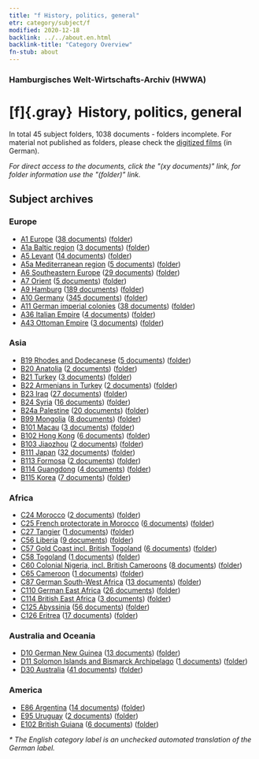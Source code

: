```yaml
---
title: "f History, politics, general"
etr: category/subject/f
modified: 2020-12-18
backlink: ../../about.en.html
backlink-title: "Category Overview"
fn-stub: about
---
```


### Hamburgisches Welt-Wirtschafts-Archiv (HWWA)
# [f]{.gray}&#8201; History, politics, general&#160; 





In total 45 subject folders, 1038 documents - folders incomplete.
For material not published as folders, please check the [digitized films](/film/h1_sh) (in German).

_For direct access to the documents, click the "(xy documents)" link, for folder information use the "(folder)" link._

## Subject archives



### Europe

- [A1 Europe](../../../geo/about.en.html#A1) (<a href="https://dfg-viewer.de/show/?tx_dlf[id]=https://pm20.zbw.eu/mets/sh/1408xx/140892/1442xx/144282/public.mets.en.xml" target="_blank">38 documents</a>) ([folder](http://purl.org/pressemappe20/folder/sh/140892,144282))
- [A1a Baltic region](../../../geo/about.en.html#A1a) (<a href="https://dfg-viewer.de/show/?tx_dlf[id]=https://pm20.zbw.eu/mets/sh/1408xx/140894/1442xx/144282/public.mets.en.xml" target="_blank">3 documents</a>) ([folder](http://purl.org/pressemappe20/folder/sh/140894,144282))
- [A5 Levant](../../../geo/about.en.html#A5) (<a href="https://dfg-viewer.de/show/?tx_dlf[id]=https://pm20.zbw.eu/mets/sh/1408xx/140898/1442xx/144282/public.mets.en.xml" target="_blank">14 documents</a>) ([folder](http://purl.org/pressemappe20/folder/sh/140898,144282))
- [A5a Mediterranean region](../../../geo/about.en.html#A5a) (<a href="https://dfg-viewer.de/show/?tx_dlf[id]=https://pm20.zbw.eu/mets/sh/1408xx/140899/1442xx/144282/public.mets.en.xml" target="_blank">5 documents</a>) ([folder](http://purl.org/pressemappe20/folder/sh/140899,144282))
- [A6 Southeastern Europe](../../../geo/about.en.html#A6) (<a href="https://dfg-viewer.de/show/?tx_dlf[id]=https://pm20.zbw.eu/mets/sh/1409xx/140900/1442xx/144282/public.mets.en.xml" target="_blank">29 documents</a>) ([folder](http://purl.org/pressemappe20/folder/sh/140900,144282))
- [A7 Orient](../../../geo/about.en.html#A7) (<a href="https://dfg-viewer.de/show/?tx_dlf[id]=https://pm20.zbw.eu/mets/sh/1409xx/140902/1442xx/144282/public.mets.en.xml" target="_blank">5 documents</a>) ([folder](http://purl.org/pressemappe20/folder/sh/140902,144282))
- [A9 Hamburg](../../../geo/about.en.html#A9) (<a href="https://dfg-viewer.de/show/?tx_dlf[id]=https://pm20.zbw.eu/mets/sh/1409xx/140905/1442xx/144282/public.mets.en.xml" target="_blank">189 documents</a>) ([folder](http://purl.org/pressemappe20/folder/sh/140905,144282))
- [A10 Germany](../../../geo/about.en.html#A10) (<a href="https://dfg-viewer.de/show/?tx_dlf[id]=https://pm20.zbw.eu/mets/sh/1261xx/126128/1442xx/144282/public.mets.en.xml" target="_blank">345 documents</a>) ([folder](http://purl.org/pressemappe20/folder/sh/126128,144282))
- [A11 German imperial colonies](../../../geo/about.en.html#A11) (<a href="https://dfg-viewer.de/show/?tx_dlf[id]=https://pm20.zbw.eu/mets/sh/1409xx/140960/1442xx/144282/public.mets.en.xml" target="_blank">38 documents</a>) ([folder](http://purl.org/pressemappe20/folder/sh/140960,144282))
- [A36 Italian Empire](../../../geo/about.en.html#A36) (<a href="https://dfg-viewer.de/show/?tx_dlf[id]=https://pm20.zbw.eu/mets/sh/1410xx/141012/1442xx/144282/public.mets.en.xml" target="_blank">4 documents</a>) ([folder](http://purl.org/pressemappe20/folder/sh/141012,144282))
- [A43 Ottoman Empire](../../../geo/about.en.html#A43) (<a href="https://dfg-viewer.de/show/?tx_dlf[id]=https://pm20.zbw.eu/mets/sh/1410xx/141034/1442xx/144282/public.mets.en.xml" target="_blank">3 documents</a>) ([folder](http://purl.org/pressemappe20/folder/sh/141034,144282))

### Asia

- [B19 Rhodes and Dodecanese](../../../geo/about.en.html#B19) (<a href="https://dfg-viewer.de/show/?tx_dlf[id]=https://pm20.zbw.eu/mets/sh/1411xx/141106/1442xx/144282/public.mets.en.xml" target="_blank">5 documents</a>) ([folder](http://purl.org/pressemappe20/folder/sh/141106,144282))
- [B20 Anatolia](../../../geo/about.en.html#B20) (<a href="https://dfg-viewer.de/show/?tx_dlf[id]=https://pm20.zbw.eu/mets/sh/1411xx/141108/1442xx/144282/public.mets.en.xml" target="_blank">2 documents</a>) ([folder](http://purl.org/pressemappe20/folder/sh/141108,144282))
- [B21 Turkey](../../../geo/about.en.html#B21) (<a href="https://dfg-viewer.de/show/?tx_dlf[id]=https://pm20.zbw.eu/mets/sh/1411xx/141111/1442xx/144282/public.mets.en.xml" target="_blank">3 documents</a>) ([folder](http://purl.org/pressemappe20/folder/sh/141111,144282))
- [B22 Armenians in Turkey](../../../geo/about.en.html#B22) (<a href="https://dfg-viewer.de/show/?tx_dlf[id]=https://pm20.zbw.eu/mets/sh/1411xx/141112/1442xx/144282/public.mets.en.xml" target="_blank">2 documents</a>) ([folder](http://purl.org/pressemappe20/folder/sh/141112,144282))
- [B23 Iraq](../../../geo/about.en.html#B23) (<a href="https://dfg-viewer.de/show/?tx_dlf[id]=https://pm20.zbw.eu/mets/sh/1411xx/141113/1442xx/144282/public.mets.en.xml" target="_blank">27 documents</a>) ([folder](http://purl.org/pressemappe20/folder/sh/141113,144282))
- [B24 Syria](../../../geo/about.en.html#B24) (<a href="https://dfg-viewer.de/show/?tx_dlf[id]=https://pm20.zbw.eu/mets/sh/1411xx/141114/1442xx/144282/public.mets.en.xml" target="_blank">16 documents</a>) ([folder](http://purl.org/pressemappe20/folder/sh/141114,144282))
- [B24a Palestine](../../../geo/about.en.html#B24a) (<a href="https://dfg-viewer.de/show/?tx_dlf[id]=https://pm20.zbw.eu/mets/sh/1411xx/141115/1442xx/144282/public.mets.en.xml" target="_blank">20 documents</a>) ([folder](http://purl.org/pressemappe20/folder/sh/141115,144282))
- [B99 Mongolia](../../../geo/about.en.html#B99) (<a href="https://dfg-viewer.de/show/?tx_dlf[id]=https://pm20.zbw.eu/mets/sh/1412xx/141261/1442xx/144282/public.mets.en.xml" target="_blank">8 documents</a>) ([folder](http://purl.org/pressemappe20/folder/sh/141261,144282))
- [B101 Macau](../../../geo/about.en.html#B101) (<a href="https://dfg-viewer.de/show/?tx_dlf[id]=https://pm20.zbw.eu/mets/sh/1412xx/141267/1442xx/144282/public.mets.en.xml" target="_blank">3 documents</a>) ([folder](http://purl.org/pressemappe20/folder/sh/141267,144282))
- [B102 Hong Kong](../../../geo/about.en.html#B102) (<a href="https://dfg-viewer.de/show/?tx_dlf[id]=https://pm20.zbw.eu/mets/sh/1412xx/141268/1442xx/144282/public.mets.en.xml" target="_blank">6 documents</a>) ([folder](http://purl.org/pressemappe20/folder/sh/141268,144282))
- [B103 Jiaozhou](../../../geo/about.en.html#B103) (<a href="https://dfg-viewer.de/show/?tx_dlf[id]=https://pm20.zbw.eu/mets/sh/1261xx/126163/1442xx/144282/public.mets.en.xml" target="_blank">2 documents</a>) ([folder](http://purl.org/pressemappe20/folder/sh/126163,144282))
- [B111 Japan](../../../geo/about.en.html#B111) (<a href="https://dfg-viewer.de/show/?tx_dlf[id]=https://pm20.zbw.eu/mets/sh/1412xx/141272/1442xx/144282/public.mets.en.xml" target="_blank">32 documents</a>) ([folder](http://purl.org/pressemappe20/folder/sh/141272,144282))
- [B113 Formosa](../../../geo/about.en.html#B113) (<a href="https://dfg-viewer.de/show/?tx_dlf[id]=https://pm20.zbw.eu/mets/sh/1412xx/141274/1442xx/144282/public.mets.en.xml" target="_blank">2 documents</a>) ([folder](http://purl.org/pressemappe20/folder/sh/141274,144282))
- [B114 Guangdong](../../../geo/about.en.html#B114) (<a href="https://dfg-viewer.de/show/?tx_dlf[id]=https://pm20.zbw.eu/mets/sh/1412xx/141275/1442xx/144282/public.mets.en.xml" target="_blank">4 documents</a>) ([folder](http://purl.org/pressemappe20/folder/sh/141275,144282))
- [B115 Korea](../../../geo/about.en.html#B115) (<a href="https://dfg-viewer.de/show/?tx_dlf[id]=https://pm20.zbw.eu/mets/sh/1412xx/141276/1442xx/144282/public.mets.en.xml" target="_blank">7 documents</a>) ([folder](http://purl.org/pressemappe20/folder/sh/141276,144282))

### Africa

- [C24 Morocco](../../../geo/about.en.html#C24) (<a href="https://dfg-viewer.de/show/?tx_dlf[id]=https://pm20.zbw.eu/mets/sh/1413xx/141356/1442xx/144282/public.mets.en.xml" target="_blank">2 documents</a>) ([folder](http://purl.org/pressemappe20/folder/sh/141356,144282))
- [C25 French protectorate in Morocco](../../../geo/about.en.html#C25) (<a href="https://dfg-viewer.de/show/?tx_dlf[id]=https://pm20.zbw.eu/mets/sh/1413xx/141358/1442xx/144282/public.mets.en.xml" target="_blank">6 documents</a>) ([folder](http://purl.org/pressemappe20/folder/sh/141358,144282))
- [C27 Tangier](../../../geo/about.en.html#C27) (<a href="https://dfg-viewer.de/show/?tx_dlf[id]=https://pm20.zbw.eu/mets/sh/1413xx/141360/1442xx/144282/public.mets.en.xml" target="_blank">1 documents</a>) ([folder](http://purl.org/pressemappe20/folder/sh/141360,144282))
- [C56 Liberia](../../../geo/about.en.html#C56) (<a href="https://dfg-viewer.de/show/?tx_dlf[id]=https://pm20.zbw.eu/mets/sh/1414xx/141405/1442xx/144282/public.mets.en.xml" target="_blank">9 documents</a>) ([folder](http://purl.org/pressemappe20/folder/sh/141405,144282))
- [C57 Gold Coast incl. British Togoland](../../../geo/about.en.html#C57) (<a href="https://dfg-viewer.de/show/?tx_dlf[id]=https://pm20.zbw.eu/mets/sh/1414xx/141406/1442xx/144282/public.mets.en.xml" target="_blank">6 documents</a>) ([folder](http://purl.org/pressemappe20/folder/sh/141406,144282))
- [C58 Togoland](../../../geo/about.en.html#C58) (<a href="https://dfg-viewer.de/show/?tx_dlf[id]=https://pm20.zbw.eu/mets/sh/1414xx/141408/1442xx/144282/public.mets.en.xml" target="_blank">1 documents</a>) ([folder](http://purl.org/pressemappe20/folder/sh/141408,144282))
- [C60 Colonial Nigeria, incl. British Cameroons](../../../geo/about.en.html#C60) (<a href="https://dfg-viewer.de/show/?tx_dlf[id]=https://pm20.zbw.eu/mets/sh/1414xx/141409/1442xx/144282/public.mets.en.xml" target="_blank">8 documents</a>) ([folder](http://purl.org/pressemappe20/folder/sh/141409,144282))
- [C65 Cameroon](../../../geo/about.en.html#C65) (<a href="https://dfg-viewer.de/show/?tx_dlf[id]=https://pm20.zbw.eu/mets/sh/1414xx/141410/1442xx/144282/public.mets.en.xml" target="_blank">1 documents</a>) ([folder](http://purl.org/pressemappe20/folder/sh/141410,144282))
- [C87 German South-West Africa](../../../geo/about.en.html#C87) (<a href="https://dfg-viewer.de/show/?tx_dlf[id]=https://pm20.zbw.eu/mets/sh/1414xx/141450/1442xx/144282/public.mets.en.xml" target="_blank">13 documents</a>) ([folder](http://purl.org/pressemappe20/folder/sh/141450,144282))
- [C110 German East Africa](../../../geo/about.en.html#C110) (<a href="https://dfg-viewer.de/show/?tx_dlf[id]=https://pm20.zbw.eu/mets/sh/1414xx/141471/1442xx/144282/public.mets.en.xml" target="_blank">26 documents</a>) ([folder](http://purl.org/pressemappe20/folder/sh/141471,144282))
- [C114 British East Africa](../../../geo/about.en.html#C114) (<a href="https://dfg-viewer.de/show/?tx_dlf[id]=https://pm20.zbw.eu/mets/sh/1414xx/141473/1442xx/144282/public.mets.en.xml" target="_blank">3 documents</a>) ([folder](http://purl.org/pressemappe20/folder/sh/141473,144282))
- [C125 Abyssinia](../../../geo/about.en.html#C125) (<a href="https://dfg-viewer.de/show/?tx_dlf[id]=https://pm20.zbw.eu/mets/sh/1414xx/141482/1442xx/144282/public.mets.en.xml" target="_blank">56 documents</a>) ([folder](http://purl.org/pressemappe20/folder/sh/141482,144282))
- [C126 Eritrea](../../../geo/about.en.html#C126) (<a href="https://dfg-viewer.de/show/?tx_dlf[id]=https://pm20.zbw.eu/mets/sh/1414xx/141483/1442xx/144282/public.mets.en.xml" target="_blank">17 documents</a>) ([folder](http://purl.org/pressemappe20/folder/sh/141483,144282))

### Australia and Oceania

- [D10 German New Guinea](../../../geo/about.en.html#D10) (<a href="https://dfg-viewer.de/show/?tx_dlf[id]=https://pm20.zbw.eu/mets/sh/1416xx/141601/1442xx/144282/public.mets.en.xml" target="_blank">13 documents</a>) ([folder](http://purl.org/pressemappe20/folder/sh/141601,144282))
- [D11 Solomon Islands and Bismarck Archipelago](../../../geo/about.en.html#D11) (<a href="https://dfg-viewer.de/show/?tx_dlf[id]=https://pm20.zbw.eu/mets/sh/1416xx/141610/1442xx/144282/public.mets.en.xml" target="_blank">1 documents</a>) ([folder](http://purl.org/pressemappe20/folder/sh/141610,144282))
- [D30 Australia](../../../geo/about.en.html#D30) (<a href="https://dfg-viewer.de/show/?tx_dlf[id]=https://pm20.zbw.eu/mets/sh/1416xx/141621/1442xx/144282/public.mets.en.xml" target="_blank">41 documents</a>) ([folder](http://purl.org/pressemappe20/folder/sh/141621,144282))

### America

- [E86 Argentina](../../../geo/about.en.html#E86) (<a href="https://dfg-viewer.de/show/?tx_dlf[id]=https://pm20.zbw.eu/mets/sh/1416xx/141692/1442xx/144282/public.mets.en.xml" target="_blank">14 documents</a>) ([folder](http://purl.org/pressemappe20/folder/sh/141692,144282))
- [E95 Uruguay](../../../geo/about.en.html#E95) (<a href="https://dfg-viewer.de/show/?tx_dlf[id]=https://pm20.zbw.eu/mets/sh/1416xx/141695/1442xx/144282/public.mets.en.xml" target="_blank">2 documents</a>) ([folder](http://purl.org/pressemappe20/folder/sh/141695,144282))
- [E102 British Guiana](../../../geo/about.en.html#E102) (<a href="https://dfg-viewer.de/show/?tx_dlf[id]=https://pm20.zbw.eu/mets/sh/1417xx/141700/1442xx/144282/public.mets.en.xml" target="_blank">6 documents</a>) ([folder](http://purl.org/pressemappe20/folder/sh/141700,144282))


_* The English category label is an unchecked automated translation of the German label._

